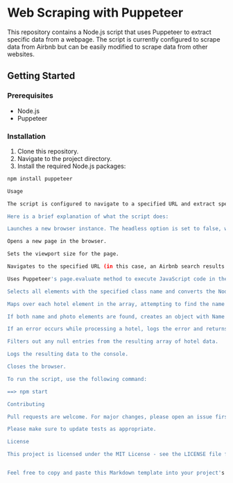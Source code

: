 # Web Scraping with Puppeteer

This repository contains a Node.js script that uses Puppeteer to extract specific data from a webpage. The script is currently configured to scrape data from Airbnb but can be easily modified to scrape data from other websites.

## Getting Started

### Prerequisites

- Node.js
- Puppeteer

### Installation

1. Clone this repository.
2. Navigate to the project directory.
3. Install the required Node.js packages:

```bash
npm install puppeteer

Usage

The script is configured to navigate to a specified URL and extract specific data from the webpage. It's currently set up to scrape data from Airbnb, but it can be adjusted to scrape data from other websites.

Here is a brief explanation of what the script does:

Launches a new browser instance. The headless option is set to false, which means the browser GUI will be visible during the script's execution.

Opens a new page in the browser.

Sets the viewport size for the page.

Navigates to the specified URL (in this case, an Airbnb search results page).

Uses Puppeteer's page.evaluate method to execute JavaScript code in the context of the webpage. This code:

Selects all elements with the specified class name and converts the NodeList to an array.

Maps over each hotel element in the array, attempting to find the name and photo elements within each one.

If both name and photo elements are found, creates an object with Name and Photo properties.

If an error occurs while processing a hotel, logs the error and returns null for that hotel.

Filters out any null entries from the resulting array of hotel data.

Logs the resulting data to the console.

Closes the browser.

To run the script, use the following command:

==> npm start

Contributing

Pull requests are welcome. For major changes, please open an issue first to discuss what you would like to change.

Please make sure to update tests as appropriate.

License

This project is licensed under the MIT License - see the LICENSE file for details.


Feel free to copy and paste this Markdown template into your project's README.md file on GitHub.
